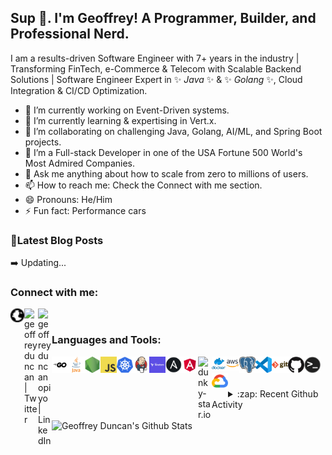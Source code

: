 ## Sup 👋. I'm Geoffrey! A Programmer, Builder, and Professional Nerd.


I am a results-driven Software Engineer with 7+ years in the industry | Transforming FinTech, e-Commerce & Telecom with Scalable Backend Solutions | Software Engineer Expert in ✨ _Java_ ✨ & ✨ _Golang_ ✨, Cloud Integration & CI/CD Optimization.

- 🔭 I’m currently working on Event-Driven systems. 
- 🌱 I’m currently learning & expertising in Vert.x.
- 👯 I’m collaborating on challenging Java, Golang, AI/ML, and Spring Boot projects.
- 🤔 I’m a Full-stack Developer in one of the USA Fortune 500 World's Most Admired Companies.
- 💬 Ask me anything about how to scale from zero to millions of users.
- 📫 How to reach me: Check the Connect with me section.
- 😄 Pronouns: He/Him
- ⚡ Fun fact: Performance cars

### 📕Latest Blog Posts
➡️ Updating...

### Connect with me:
[<img align="left" alt="dunky-star.github.io" width="22px" src="https://raw.githubusercontent.com/iconic/open-iconic/master/svg/globe.svg" />][website]
[<img align="left" alt="geoffreyduncan | Twitter" width="22px" src="https://cdn.jsdelivr.net/npm/simple-icons@v3/icons/twitter.svg" />][twitter]
[<img align="left" alt="geoffreyduncanopiyo | LinkedIn" width="22px" src="https://cdn.jsdelivr.net/npm/simple-icons@v3/icons/linkedin.svg" />][linkedin]

<br />

### Languages and Tools:

[<img align="left" alt="Golang" width="26px" src="https://raw.githubusercontent.com/github/explore/80688e429a7d4ef2fca1e82350fe8e3517d3494d/topics/go/go.png" />][website]
[<img align="left" alt="Java" width="26px" src="https://raw.githubusercontent.com/github/explore/main/topics/java/java.png" />][website]
[<img align="left" alt="Node.js" width="26px" src="https://raw.githubusercontent.com/github/explore/80688e429a7d4ef2fca1e82350fe8e3517d3494d/topics/nodejs/nodejs.png" />][website]
[<img align="left" alt="JavaScript" width="26px" src="https://raw.githubusercontent.com/github/explore/80688e429a7d4ef2fca1e82350fe8e3517d3494d/topics/javascript/javascript.png" />][website]
[<img align="left" alt="Kubernetes" width="26px" src="https://raw.githubusercontent.com/github/explore/main/topics/kubernetes/kubernetes.png" />][website]
[<img align="left" alt="Jenkins" width="26px" src="https://raw.githubusercontent.com/github/explore/main/topics/jenkins/jenkins.png" />][website]
[<img align="left" alt="Terraform" width="26px" src="https://raw.githubusercontent.com/github/explore/main/topics/terraform/terraform.png" />][website]
[<img align="left" alt="Ansible" width="26px" src="https://raw.githubusercontent.com/github/explore/main/topics/ansible/ansible.png" />][website]
[<img align="left" alt="Angular" width="26px" src="https://raw.githubusercontent.com/github/explore/main/topics/angular/angular.png" />][website]
[<img align="left" alt="dunky-star.io" width="22px" src="https://simpleicons.org/icons/serverless.svg" />][website]
[<img align="left" alt="dunky-star.io" width="22px" src="https://raw.githubusercontent.com/github/explore/80688e429a7d4ef2fca1e82350fe8e3517d3494d/topics/docker/docker.png" />][website]
[<img align="left" alt="dunky-star.io" width="22px" src="https://raw.githubusercontent.com/github/explore/fbceb94436312b6dacde68d122a5b9c7d11f9524/topics/aws/aws.png" />][website]
[<img align="left" alt="postgresql" width="26px" src="https://raw.githubusercontent.com/github/explore/80688e429a7d4ef2fca1e82350fe8e3517d3494d/topics/postgresql/postgresql.png" />][website]
[<img align="left" alt="Visual Studio Code" width="26px" src="https://raw.githubusercontent.com/github/explore/80688e429a7d4ef2fca1e82350fe8e3517d3494d/topics/visual-studio-code/visual-studio-code.png" />][website]
[<img align="left" alt="Git" width="26px" src="https://raw.githubusercontent.com/github/explore/80688e429a7d4ef2fca1e82350fe8e3517d3494d/topics/git/git.png" />][website]
[<img align="left" alt="GitHub" width="26px" src="https://raw.githubusercontent.com/github/explore/78df643247d429f6cc873026c0622819ad797942/topics/github/github.png" />][website]
[<img align="left" alt="Terminal" width="26px" src="https://raw.githubusercontent.com/github/explore/80688e429a7d4ef2fca1e82350fe8e3517d3494d/topics/terminal/terminal.png" />][website]
[<img align="left" alt="GCP" width="26px" src="https://raw.githubusercontent.com/github/explore/main/topics/google-cloud/google-cloud.png" />][website]

<br />
<br />
<br />

<details>
  <summary>:zap: Recent Github Activity</summary>
  
<!--START_SECTION:activity-->
1. ❗️ Opened issue 
2. 🎉 Merged PR 
3. 🎉 Merged PR 
4. 🎉 Merged PR 
<!--END_SECTION:activity-->
</details>

<br />

<img align="left" alt="Geoffrey Duncan's Github Stats" src="https://github-readme-stats.vercel.app/api?username=dunky-star&show_icons=true&hide_border=true" />

<br />
<br />
  
[website]: https://dunky-star.github.io/
[twitter]: https://x.com/dunky2012
[linkedin]: www.linkedin.com/in/geoffrey-duncan-opiyo

